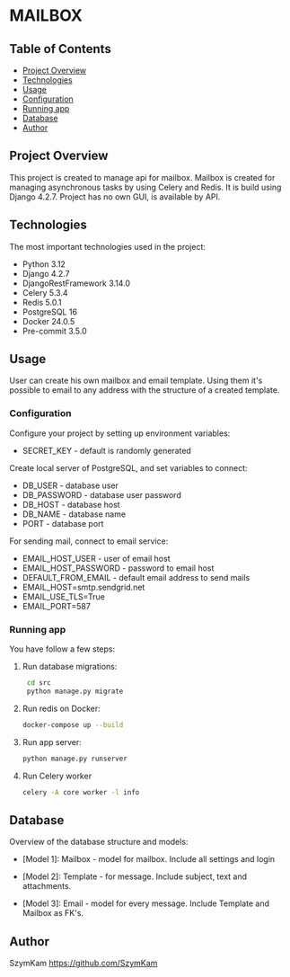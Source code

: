 ﻿# MAILBOX

## Table of Contents

- [Project Overview](#project-overview)
- [Technologies](#technologies)
- [Usage](#usage)
- [Configuration](#configuration)
- [Running app](#running-app)
- [Database](#database)
- [Author](#author)

## Project Overview

This project is created to manage api for mailbox. Mailbox is created for managing asynchronous
tasks by using Celery and Redis. It is build using Django 4.2.7. Project has no own GUI, is available by API. 

## Technologies

The most important technologies used in the project:

- Python 3.12
- Django 4.2.7
- DjangoRestFramework 3.14.0
- Celery 5.3.4
- Redis 5.0.1
- PostgreSQL 16
- Docker 24.0.5
- Pre-commit 3.5.0

## Usage

User can create his own mailbox and email template. Using them it's possible to email to any address with the structure
of a created template.


### Configuration

Configure your project by setting up environment variables:

- SECRET_KEY - default is randomly generated

Create local server of PostgreSQL, and set variables to connect:

- DB_USER - database user
- DB_PASSWORD - database user password
- DB_HOST - database host
- DB_NAME - database name
- PORT - database port

For sending mail, connect to email service:

- EMAIL_HOST_USER - user of email host
- EMAIL_HOST_PASSWORD - password to email host
- DEFAULT_FROM_EMAIL - default email address to send mails
- EMAIL_HOST=smtp.sendgrid.net
- EMAIL_USE_TLS=True
- EMAIL_PORT=587

### Running app
You have follow a few steps:

1. Run database migrations:

   ```bash
    cd src
    python manage.py migrate
   ```

2. Run redis on Docker:

   ```bash
   docker-compose up --build 
   ```
   
3. Run app server:

   ```bash
   python manage.py runserver
   ```

4. Run Celery worker

   ```bash
   celery -A core worker -l info
   ```
   

## Database
Overview of the database structure and models:

- [Model 1]: Mailbox - model for mailbox. Include all settings and login

- [Model 2]: Template - for message. Include subject, text and attachments.

- [Model 3]: Email - model for every message. Include Template and Mailbox as FK's. 

## Author

SzymKam
https://github.com/SzymKam
